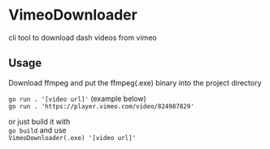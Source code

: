 # VimeoDownloader
cli tool to download dash videos from vimeo

## Usage
Download ffmpeg and put the ffmpeg(.exe) binary into the project directory

`go run . '[video url]'` (example below)<br>
`go run . 'https://player.vimeo.com/video/824987829'`<br>

or just build it with<br>
`go build` and use<br>
`VimeoDownloader(.exe) '[video url]'`
